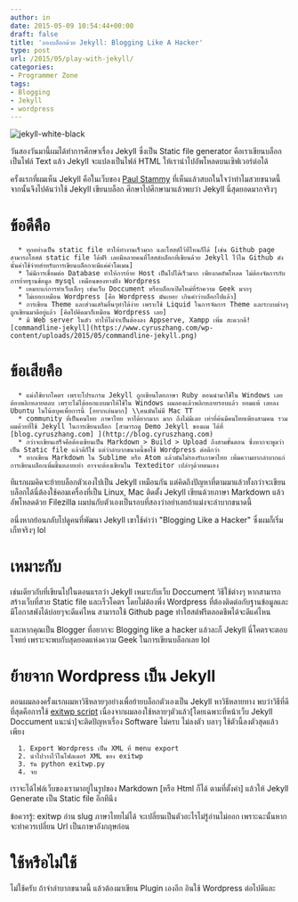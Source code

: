 ```yaml
---
author: in
date: 2015-05-09 10:54:44+00:00
draft: false
title: 'ลองบล็อกด้วย Jekyll: Blogging Like A Hacker'
type: post
url: /2015/05/play-with-jekyll/
categories:
- Programmer Zone
tags:
- Blogging
- Jekyll
- wordpress
---
```


![jekyll-white-black](https://www.cyruszhang.com/wp-content/uploads/2015/05/jekyll-white-black.png)


วันสองวันมานี้ผมได้ทำการศึกษาเรื่อง Jekyll ซึ่งเป็น Static file generator คือเราเขียนบล็อกเป็นไฟล์ Text แล้ว Jekyll จะแปลงเป็นไฟล์ HTML ให้เรานำไปอัพโหลดบนเซิฟเวอร์ต่อได้

<!-- more -->

ครั้งแรกที่ผมเห็น Jekyll คือในเว็บของ [Paul Stammy](http://paulstamatiou.com/) ที่เห็นแล้วสบถในใจว่าทำไมสวยขนาดนี้ จากนั้นจึงไปค้นว่าใช้ Jekyll เขียนบล็อก ศึกษาไปศึกษามาแล้วพบว่า Jekyll นี่สุดยอดมากจริงๆ


# ข้อดีคือ





	  * ทุกอย่างเป็น static file ทำให้ทำงานเร็วมาก และโฮสต์ไว้ที่ไหนก็ได้ [เช่น Github page สามารถโฮสต์ static file ได้ฟรี เลยมีหลายคนที่โฮสต์บล็อกที่เขียนด้วย Jekyll ไว้ใน Github ดังนั้นค่าใช้จ่ายสำหรับการเขียนบล็อกจะมีแค่ค่าโดเมน]
	  * ไม่มีการเชื่อมต่อ Database ทำให้การย้าย Host เป็นไปได้เร็วมาก เพียงกดอัพโหลด ไม่ต้องจัดการกับการย้ายฐานข้อมูล mysql เหมือนของทางฝั่ง Wordpress
	  * เหมาะแก่การทำเว็บเล็กๆ เช่นเว็บ Doccument หรือบล็อกเปิดใหม่ที่รักความ Geek มากๆ
	  * ไม่เยอะเหมือน Wordpress [คือ Wordpress มันเยอะ เกินคำว่าบล็อกไปแล้ว]
	  * การเขียน Theme และส่วนเสริมอื่นๆทำได้ง่าย เพราะใช้ Liquid ในการจัดการ Theme และระบบต่างๆถูกเขียนมาดีอยู่แล้ว [คิดไปคิดมาก็เหมือน Wordpress เลย]
	  * มี Web server ในตัว ทำให้ไม่จำเป็นต้องลง Appserve, Xampp เพิ่ม สะดวกดี![commandline-jekyll](https://www.cyruszhang.com/wp-content/uploads/2015/05/commandline-jekyll.png)




# ข้อเสียคือ





	  * แม่งใช้ยากโคตร เพราะโปรแกรม Jekyll ถูกเขียนโดยภาษา Ruby ตอนนำมาใช้ใน Windows เลยต้องพลิกหลายตลบ เพราะไม่ได้ออกแบบมาให้ใช้ใน Windows ผมลองแล้วพลิกหลายรอบแล้ว ยอมแพ้ เลยลง Ubuntu ในโน้ตบุคเพื่อการนี้ [อยากเล่นมาก] \\คนมันไม่มี Mac TT
	  * community ที่เป็นคนไทย ภาษาไทย หาได้ยากมาก มาก ถึงไม่มีเลย เท่าที่ค้นมีคนไทยเพียงสามคน รวมผมด้วยที่ใช้ Jekyll ในการเขียนบล็อก [สามารถดู Demo Jekyll ของผม ได้ที่ [blog.cyruszhang.com] ](http://blog.cyruszhang.com)
	  * กว่าจะเขียนเสร็จคือต้องเขียนเป็น Markdown > Build > Upload ถึงสามขั้นตอน ซึ่งหากจะพูดว่าเป็น Static file แล้วดีก็ใช่ แต่ว่าลำบากขนาดนี้ขอใช้ Wordpress ต่อดีกว่า
	  * หากเขียน Markdown ใน Sublime หรือ Atom แล้วมันไม่รองรับภาษาไทย เพิ่มความยากลำบากแก่การเขียนบล็อกเพิ่มขี้นหลายเท่า อาจจะต้องเขียนใน Texteditor เปล่าๆด้วยตนเอง

ทีแรกผมคิดจะย้ายบล็อกตัวเองไปเป็น Jekyll เหมือนกัน แต่คิดถึงปัญหาที่ตามมาแล้วทั้งกว่าจะเขียนบล็อกได้นี่ต้องใช้คอมเครื่องที่เป็น Linux, Mac ติดตั้ง Jekyll เขียนด้วยภาษา Markdown แล้วอัพโหลดด้วย Filezilla ผมบ่นกับตัวเองเป็นรอบที่สองว่าอย่าเลยถ้าแม่งจะลำบากขนาดนี้

อนึ่งหากย้อนกลับไปดูคนที่พัฒนา Jekyll เขาใช้คำว่า "Blogging Like a Hacker" ซึ่งผมก็เริ่มเก็ทจริงๆ lol


# เหมาะกับ


เช่นเดียวกับที่เขียนไปในตอนแรกว่า Jekyll เหมาะกับเว็บ Doccument วิธีใช้ต่างๆ หากสามารถสร้างเว็บที่สวย Static file และเร็วโคตร โดยไม่ต้องพึ่ง Wordpress ที่ต้องติดต่อกับฐานข้อมูลและมีโอกาสพังได้บ่อยๆจะดีแค่ไหน สามารถใช้ Github page ทำโฮสต์ฟรีตลอดชีพได้จะดีแค่ไหน

และหากคุณเป็น Blogger ที่อยากจะ Blogging like a hacker แล้วละก็ Jekyll นี่โคตรจะตอบโจทย์ เพราะจะพบกับสุดยอดแห่งความ Geek ในการเขียนบล็อกเลย lol


# ย้ายจาก Wordpress เป็น Jekyll


ตอนผมลองครั้งแรกผมหาวิธีหลายๆอย่างเพื่อย้ายบล็อกตัวเองเป็น Jekyll หาวิธีหลายทาง พบว่าวิธีที่ดีที่สุดคือการใช้ [exitwp script](https://github.com/thomasf/exitwp) เนื่องจากผมลองใช้หลายๆตัวแล้ว[โดยเฉพาะที่หน้าเว็บ Jekyll Doccument แนะนำ]จะติดปัญหาเรื่อง Software ไม่ครบ ไม่ลงตัว บลาๆ ใช้ตัวนี้ลงตัวสุดแล้ว เพียง



	  1. Export Wordpress เป็น XML ที่ menu export
	  2. นำไปวางไว้ในโฟลเดอร์ XML ของ exitwp
	  3. รัน python exitwp.py
	  4. จบ

เราจะได้ไฟล์เว็บของเรามาอยู่ในรูปของ Markdown [หรือ Html ก็ได้ ตามที่ตั้งค่า] แล้วให้ Jekyll Generate เป็น Static file อีกทีนึง

ข้อควรรู้: exitwp อ่าน slug ภาษาไทยไม่ได้ จะเปลี่ยนเป็นตัวอะไรไม่รู้อ่านไม่ออก เพราะฉะนั้นหากจะทำควรเปลี่ยน Url เป็นภาษาอังกฤษก่อน


# ใช้หรือไม่ใช้


ไม่ใช้ครับ ถ้าจำลำบากขนาดนี้ แล้วต้องมาเขียน Plugin เองอีก อินใช้ Wordpress ต่อไปดีและ




